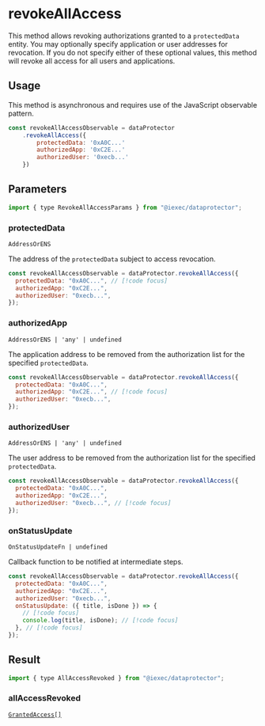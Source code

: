 # revokeAllAccess

This method allows revoking authorizations granted to a `protectedData` entity. You may optionally specify application or user addresses for revocation. If you do not specify either of these optional values, this method will revoke all access for all users and applications.

## Usage

This method is asynchronous and requires use of the JavaScript observable pattern.

```js
const revokeAllAccessObservable = dataProtector
    .revokeAllAccess({
        protectedData: '0xA0C...'
        authorizedApp: '0xC2E...'
        authorizedUser: '0xecb...'
    })
```

## Parameters

```js
import { type RevokeAllAccessParams } from "@iexec/dataprotector";
```

### protectedData

`AddressOrENS`

The address of the `protectedData` subject to access revocation.

```js
const revokeAllAccessObservable = dataProtector.revokeAllAccess({
  protectedData: "0xA0C...", // [!code focus]
  authorizedApp: "0xC2E...",
  authorizedUser: "0xecb...",
});
```

### authorizedApp

`AddressOrENS | 'any' | undefined`

The application address to be removed from the authorization list for the specified `protectedData`.

```js
const revokeAllAccessObservable = dataProtector.revokeAllAccess({
  protectedData: "0xA0C...",
  authorizedApp: "0xC2E...", // [!code focus]
  authorizedUser: "0xecb...",
});
```

### authorizedUser

`AddressOrENS | 'any' | undefined`

The user address to be removed from the authorization list for the specified `protectedData`.

```js
const revokeAllAccessObservable = dataProtector.revokeAllAccess({
  protectedData: "0xA0C...",
  authorizedApp: "0xC2E...",
  authorizedUser: "0xecb...", // [!code focus]
});
```

### onStatusUpdate

`OnStatusUpdateFn | undefined`

Callback function to be notified at intermediate steps.

```js
const revokeAllAccessObservable = dataProtector.revokeAllAccess({
  protectedData: "0xA0C...",
  authorizedApp: "0xC2E...",
  authorizedUser: "0xecb...",
  onStatusUpdate: ({ title, isDone }) => {
    // [!code focus]
    console.log(title, isDone); // [!code focus]
  }, // [!code focus]
});
```

## Result

```js
import { type AllAccessRevoked } from "@iexec/dataprotector";
```

### allAccessRevoked

[`GrantedAccess[]`](../glossary/types#grantedaccess)
